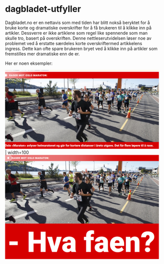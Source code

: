 # dagbladet-utfyller
Dagbladet.no er en nettavis som med tiden har blitt nokså beryktet for å bruke korte og dramatiske overskrifter for å få brukeren til å klikke inn på artikler.
Dessverre er ikke artiklene som regel like spennende som man skulle tro, basert på overskriften. Denne nettleserutvidelsen løser noe av problemet ved å erstatte 
særdeles korte overskriftermed artikkelens ingress. Dette kan ofte spare brukeren bryet ved å klikke inn på artikler som fremstilles mer dramatiske enn de er.

Her er noen eksempler:

![med_utvidelse1](https://github.com/reidarjs/dagbladet-utfyller/blob/7c8843a54b2a7c4ba822bdcf4c9f7dcf9099e6fa/eksempler/med_utvidelse1.png) | width=100
![uten_utvidelse1](https://github.com/reidarjs/dagbladet-utfyller/blob/7c8843a54b2a7c4ba822bdcf4c9f7dcf9099e6fa/eksempler/uten_utvidelse1.png)
